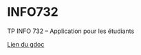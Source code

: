 # INFO732
TP INFO 732 – Application pour les étudiants

[Lien du gdoc](https://docs.google.com/document/d/1FmMROcyycxYQxNckGT2Q1tfIX1z1cydyPhELYonReSM/edit?tab=t.0)

